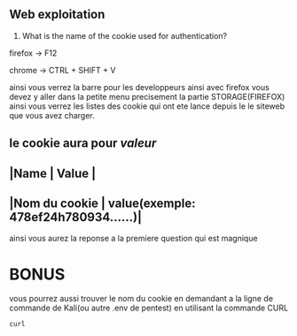 ## Web exploitation
1. What is the name of the cookie used for authentication?

firefox -> F12

chrome -> CTRL + SHIFT + V


ainsi vous verrez la barre pour les developpeurs ainsi avec firefox vous devez y aller dans la petite menu precisement la partie STORAGE(FIREFOX)
ainsi vous verrez les listes des cookie qui ont ete lance depuis le le siteweb que vous avez charger. 


le cookie aura pour *valeur* 
-----------------------------------------------------
|Name | Value 					     |
-----------------------------------------------------
|Nom du cookie | value(exemple: 478ef24h780934......)|
-----------------------------------------------------

ainsi vous aurez la reponse a la premiere question qui est magnique

# BONUS

vous pourrez aussi trouver le nom du cookie en demandant a la ligne de commande de Kali(ou autre .env de pentest) en utilisant la commande CURL
```
curl 
```

